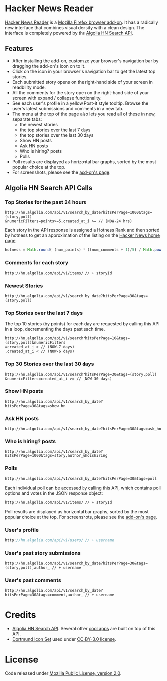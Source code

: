 # Hacker News Reader

[Hacker News Reader](https://github.com/pragmatictester/hnreader) is a [Mozilla Firefox browser add-on](https://addons.mozilla.org/en-US/firefox/addon/hacker-news-reader/). It has a radically new interface that combines visual density with a clean design. The interface is completely powered by the [Algolia HN Search API](https://hn.algolia.io/api).

## Features

* After installing the add-on, customize your browser's navigation bar by dragging the add-on's icon on to it.
* Click on the icon in your browser's navigation bar to get the latest top stories.
* Each submitted story opens on the right-hand side of your screen in readbility mode.
* All the comments for the story open on the right-hand side of your screen with expand / collapse functionality.
* See each user's profile in a yellow Post-it style tooltip. Browse the user's latest submissions and comments in a new tab.
* The menu at the top of the page also lets you read all of these in new, separate tabs: 
    * the newest stories
    * the top stories over the last 7 days 
    * the top stories over the last 30 days
    * Show HN posts
    * Ask HN posts
    * Who is hiring? posts
    * Polls
* Poll results are displayed as horizontal bar graphs, sorted by the most popular choice at the top.
* For screenshots, please see the [add-on's page](https://addons.mozilla.org/en-US/firefox/addon/hacker-news-reader/).


## Algolia HN Search API Calls

### Top Stories for the past 24 hours

```
http://hn.algolia.com/api/v1/search_by_date?hitsPerPage=1000&tags=(story,poll)
&numericFilters=points>=5,created_at_i >= // (NOW-24 hrs)
```

Each story in the API response is assigned a Hotness Rank and then sorted by hotness to get an approximation of the listing on the [Hacker News home page](https://news.ycombinator.com/).

```javascript
hotness = Math.round( (num_points) * ((num_comments + 1)/5) / Math.pow(((recency + 2)),4) );
```


### Comments for each story

```
http://hn.algolia.com/api/v1/items/ // + storyId
```


### Newest Stories

```
http://hn.algolia.com/api/v1/search_by_date?hitsPerPage=30&tags=(story,poll)
```


### Top Stories over the last 7 days
The top 10 stories (by points) for each day are requested by calling this API in a loop, decrementing the days past each time. 

```
http://hn.algolia.com/api/v1/search?hitsPerPage=10&tags=(story,poll)&numericFilters
=created_at_i > // (NOW-7 days)
,created_at_i < // (NOW-6 days)
```


### Top 30 Stories over the last 30 days

```
http://hn.algolia.com/api/v1/search?hitsPerPage=30&tags=(story,poll)
&numericFilters=created_at_i >= // (NOW-30 days)
```


### Show HN posts

```
http://hn.algolia.com/api/v1/search_by_date?hitsPerPage=30&tags=show_hn
```


### Ask HN posts

```
http://hn.algolia.com/api/v1/search_by_date?hitsPerPage=30&tags=ask_hn
```


### Who is hiring? posts

```
http://hn.algolia.com/api/v1/search_by_date?hitsPerPage=1000&tags=story,author_whoishiring
```


### Polls

```
http://hn.algolia.com/api/v1/search_by_date?hitsPerPage=30&tags=poll
```

Each individual poll can be accessed by calling this API, which contains poll options and votes in the JSON response object:

```
http://hn.algolia.com/api/v1/items/ // + storyId
```

Poll results are displayed as horizontal bar graphs, sorted by the most popular choice at the top. For screenshots, please see the [add-on's page](https://addons.mozilla.org/en-US/firefox/addon/hacker-news-reader/).


### User's profile

```javascript
http://hn.algolia.com/api/v1/users/ // + username
```


### User's past story submissions

```
http://hn.algolia.com/api/v1/search_by_date?hitsPerPage=30&tags=(story,poll),author_ // + username
```


### User's past comments

```
http://hn.algolia.com/api/v1/search_by_date?hitsPerPage=30&tags=comment,author_ // + username
```

# Credits
    
* [Algolia HN Search API](https://hn.algolia.io/api). Several other [cool apps](https://hn.algolia.io/cool_apps) are built on top of this API. 
* [Dortmund Icon Set](http://pc.de/icons/#Dortmund) used under [CC-BY-3.0 license](https://creativecommons.org/licenses/by/3.0/).


# License

Code released under [Mozilla Public License, version 2.0](http://www.mozilla.org/MPL/2.0/).    

